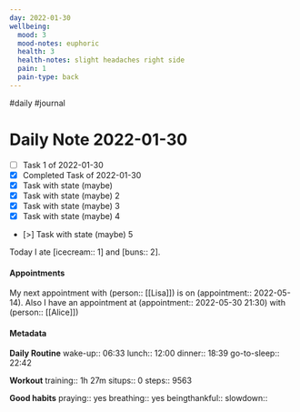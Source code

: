 ```yaml
---
day: 2022-01-30
wellbeing:
  mood: 3
  mood-notes: euphoric
  health: 3
  health-notes: slight headaches right side
  pain: 1
  pain-type: back
---
```

#daily #journal

# Daily Note 2022-01-30

- [ ] Task 1 of 2022-01-30
- [x] Completed Task of 2022-01-30
- [x] Task with state (maybe)
- [x] Task with state (maybe) 2
- [x] Task with state (maybe) 3
- [x] Task with state (maybe) 4
- [>] Task with state (maybe) 5

Today I ate [icecream:: 1] and [buns:: 2].

#### Appointments
My next appointment with (person:: [[Lisa]]) is on (appointment:: 2022-05-14).
Also I have an appointment at (appointment:: 2022-05-30 21:30) with (person:: [[Alice]])

#### Metadata

**Daily Routine**
wake-up:: 06:33
lunch:: 12:00
dinner:: 18:39
go-to-sleep:: 22:42

**Workout**
training:: 1h 27m
situps:: 0
steps:: 9563

**Good habits**
praying:: yes
breathing:: yes
beingthankful:: 
slowdown:: 

